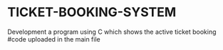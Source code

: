 # TICKET-BOOKING-SYSTEM
Development a program using C which shows the active ticket booking
#code uploaded in the main file
